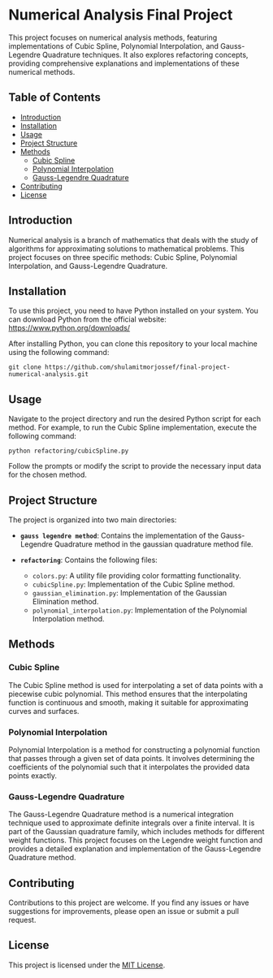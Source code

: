 # Numerical Analysis Final Project

This project focuses on numerical analysis methods, featuring implementations of Cubic Spline, Polynomial Interpolation, and Gauss-Legendre Quadrature techniques. It also explores refactoring concepts, providing comprehensive explanations and implementations of these numerical methods.
## Table of Contents

- [Introduction](#introduction)
- [Installation](#installation)
- [Usage](#usage)
- [Project Structure](#project-structure)
- [Methods](#methods)
  - [Cubic Spline](#cubic-spline)
  - [Polynomial Interpolation](#polynomial-interpolation)
  - [Gauss-Legendre Quadrature](#gauss-legendre-quadrature)
- [Contributing](#contributing)
- [License](#license)

## Introduction

Numerical analysis is a branch of mathematics that deals with the study of algorithms for approximating solutions to mathematical problems. This project focuses on three specific methods: Cubic Spline, Polynomial Interpolation, and Gauss-Legendre Quadrature.

## Installation

To use this project, you need to have Python installed on your system. You can download Python from the official website: https://www.python.org/downloads/

After installing Python, you can clone this repository to your local machine using the following command:

```
git clone https://github.com/shulamitmorjossef/final-project-numerical-analysis.git
```

## Usage

Navigate to the project directory and run the desired Python script for each method. For example, to run the Cubic Spline implementation, execute the following command:

```
python refactoring/cubicSpline.py
```

Follow the prompts or modify the script to provide the necessary input data for the chosen method.



## Project Structure

The project is organized into two main directories:

- **`gauss legendre method`**:  Contains the implementation of the Gauss-Legendre Quadrature method in the gaussian quadrature method file.

- **`refactoring`**: Contains the following files:
  - `colors.py`: A utility file providing color formatting functionality.
  - `cubicSpline.py`: Implementation of the Cubic Spline method.
  - `gaussian_elimination.py`: Implementation of the Gaussian Elimination method.
  - `polynomial_interpolation.py`: Implementation of the Polynomial Interpolation method.
 
## Methods

### Cubic Spline

The Cubic Spline method is used for interpolating a set of data points with a piecewise cubic polynomial. This method ensures that the interpolating function is continuous and smooth, making it suitable for approximating curves and surfaces.

### Polynomial Interpolation

Polynomial Interpolation is a method for constructing a polynomial function that passes through a given set of data points. It involves determining the coefficients of the polynomial such that it interpolates the provided data points exactly.  

### Gauss-Legendre Quadrature

The Gauss-Legendre Quadrature method is a numerical integration technique used to approximate definite integrals over a finite interval. It is part of the Gaussian quadrature family, which includes methods for different weight functions. This project focuses on the Legendre weight function and provides a detailed explanation and implementation of the Gauss-Legendre Quadrature method.

## Contributing

Contributions to this project are welcome. If you find any issues or have suggestions for improvements, please open an issue or submit a pull request.

## License

This project is licensed under the [MIT License](LICENSE). 
